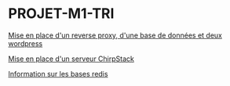 # PROJET-M1-TRI
[Mise en place d'un reverse proxy, d'une base de données et deux wordpress](./wordpress_univ)

[Mise en place d'un serveur ChirpStack](./chirpstack)

[Information sur les bases redis](./redis)
